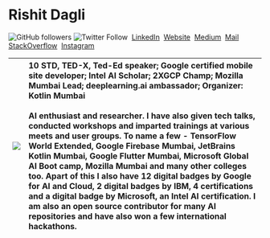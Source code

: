 # Rishit Dagli

![GitHub followers](https://img.shields.io/github/followers/Rishit-dagli?style=social)
![Twitter Follow](https://img.shields.io/twitter/follow/rishit_dagli?style=social)&nbsp;
[LinkedIn](https://www.linkedin.com/in/rishit-dagli)&nbsp;
[Website](https://www.rishit.tech)&nbsp;
[Medium](https://medium.com/@rishit.dagli)&nbsp;
[Mail](mailto:rishit.dagli@gmail.com)&nbsp;
[StackOverflow](https://stackoverflow.com/users/11878567/rishit-dagli)&nbsp;
[Instagram](https://www.instagram.com/rishit_dagli/)

|<img src="https://github.com/Rishit-dagli/Resume/blob/master/Images/profile_photo.png"></img>|10 STD, TED-X, Ted-Ed speaker; Google certified mobile site developer; Intel AI Scholar; 2XGCP Champ; Mozilla Mumbai Lead; deeplearning.ai ambassador; Organizer: Kotlin Mumbai <br><br> AI enthusiast and researcher. I have also given tech talks, conducted workshops and imparted trainings at various meets and user groups. To name a few - TensorFlow World Extended, Google Firebase Mumbai, JetBrains Kotlin Mumbai, Google Flutter Mumbai, Microsoft Global AI Boot camp, Mozilla Mumbai and many other colleges too.  Apart of this I also have 12 digital badges by Google for AI and Cloud, 2 digital badges by IBM, 4 certifications and a digital badge by Microsoft, an Intel AI certification. I am also an open source contributor for many AI repositories and have also won a few international hackathons.|
| ------------- |:-------------|
